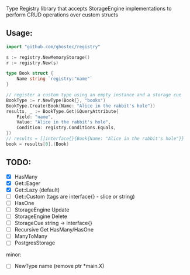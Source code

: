 Type Registry library that accepts StorageEngine implementations to perform CRUD operations over custom structs

## Usage:

```go
import "github.com/ghostec/registry"

s := registry.NewMemoryStorage()
r := registry.New(s)

type Book struct {
	Name string `registry:"name"`
}

// register a custom type using an empty instance and a storage cue
BookType := r.NewType(Book{}, "books")
BookType.Create(Book{Name: "Alice in the rabbit's hole"})
results, _ := BookType.Get(&QueryAttribute{
	Field: "name",
	Value: "Alice in the rabbit's hole",
	Condition: registry.Conditions.Equals,
})
// results = []interface{}{Book{Name: "Alice in the rabbit's hole"}}
book = results[0].(Book)
```

## TODO:

- [x] HasMany
- [x] Get::Eager
- [x] Get::Lazy (default)
- [ ] Get::Custom (tags are interface{} - slice or string)
- [ ] HasOne
- [ ] StorageEngine Update
- [ ] StorageEngine Delete
- [ ] StorageCue string -> interface{}
- [ ] Recursive Get HasMany/HasOne
- [ ] ManyToMany
- [ ] PostgresStorage

minor:

- [ ] NewType name (remove ptr *main.X)
